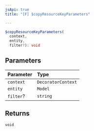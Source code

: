 ```yaml
---
jsApi: true
title: "[F] $copyResourceKeyParameters"

---
```

```ts
$copyResourceKeyParameters(
  context,
  entity,
  filter?): void
```

## Parameters

| Parameter | Type |
| :------ | :------ |
| `context` | `DecoratorContext` |
| `entity` | `Model` |
| `filter`? | `string` |

## Returns

`void`

